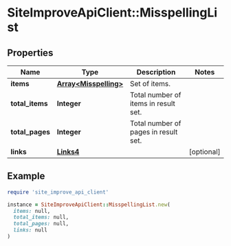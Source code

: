 # SiteImproveApiClient::MisspellingList

## Properties

| Name | Type | Description | Notes |
| ---- | ---- | ----------- | ----- |
| **items** | [**Array&lt;Misspelling&gt;**](Misspelling.md) | Set of items. |  |
| **total_items** | **Integer** | Total number of items in result set. |  |
| **total_pages** | **Integer** | Total number of pages in result set. |  |
| **links** | [**Links4**](Links4.md) |  | [optional] |

## Example

```ruby
require 'site_improve_api_client'

instance = SiteImproveApiClient::MisspellingList.new(
  items: null,
  total_items: null,
  total_pages: null,
  links: null
)
```

